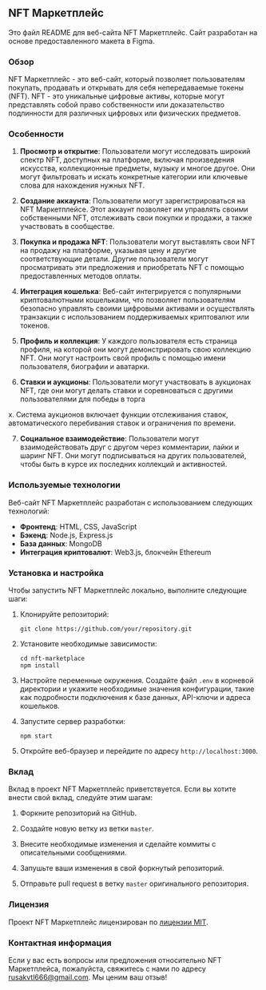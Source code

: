 ## NFT Маркетплейс

Это файл README для веб-сайта NFT Маркетплейс. Сайт разработан на основе предоставленного макета в Figma.

### Обзор

NFT Маркетплейс - это веб-сайт, который позволяет пользователям покупать, продавать и открывать для себя непередаваемые токены (NFT). NFT - это уникальные цифровые активы, которые могут представлять собой право собственности или доказательство подлинности для различных цифровых или физических предметов.

### Особенности

1. **Просмотр и открытие**: Пользователи могут исследовать широкий спектр NFT, доступных на платформе, включая произведения искусства, коллекционные предметы, музыку и многое другое. Они могут фильтровать и искать конкретные категории или ключевые слова для нахождения нужных NFT.

2. **Создание аккаунта**: Пользователи могут зарегистрироваться на NFT Маркетплейсе. Этот аккаунт позволяет им управлять своими собственными NFT, отслеживать свои покупки и продажи, а также участвовать в сообществе.

3. **Покупка и продажа NFT**: Пользователи могут выставлять свои NFT на продажу на платформе, указывая цену и другие соответствующие детали. Другие пользователи могут просматривать эти предложения и приобретать NFT с помощью предоставленных методов оплаты.

4. **Интеграция кошелька**: Веб-сайт интегрируется с популярными криптовалютными кошельками, что позволяет пользователям безопасно управлять своими цифровыми активами и осуществлять транзакции с использованием поддерживаемых криптовалют или токенов.

5. **Профиль и коллекция**: У каждого пользователя есть страница профиля, на которой они могут демонстрировать свою коллекцию NFT. Они могут настроить свой профиль с помощью имени пользователя, биографии и аватарки.

6. **Ставки и аукционы**: Пользователи могут участвовать в аукционах NFT, где они могут делать ставки и соревноваться с другими пользователями для победы в торга

х. Система аукционов включает функции отслеживания ставок, автоматического перебивания ставок и ограничения по времени.

7. **Социальное взаимодействие**: Пользователи могут взаимодействовать друг с другом через комментарии, лайки и шаринг NFT. Они могут подписываться на других пользователей, чтобы быть в курсе их последних коллекций и активностей.

### Используемые технологии

Веб-сайт NFT Маркетплейс разработан с использованием следующих технологий:

- **Фронтенд**: HTML, CSS, JavaScript
- **Бэкенд**: Node.js, Express.js
- **База данных**: MongoDB
- **Интеграция криптовалют**: Web3.js, блокчейн Ethereum

### Установка и настройка

Чтобы запустить NFT Маркетплейс локально, выполните следующие шаги:

1. Клонируйте репозиторий:

   ```
   git clone https://github.com/your/repository.git
   ```

2. Установите необходимые зависимости:

   ```
   cd nft-marketplace
   npm install
   ```

3. Настройте переменные окружения. Создайте файл `.env` в корневой директории и укажите необходимые значения конфигурации, такие как подробности подключения к базе данных, API-ключи и адреса кошельков.

4. Запустите сервер разработки:

   ```
   npm start
   ```

5. Откройте веб-браузер и перейдите по адресу `http://localhost:3000`.

### Вклад

Вклад в проект NFT Маркетплейс приветствуется. Если вы хотите внести свой вклад, следуйте этим шагам:

1. Форкните репозиторий на GitHub.

2. Создайте новую ветку из ветки `master`.

3. Внесите необходимые изменения и сделайте коммиты с описательными сообщениями.

4. Запушьте ваши изменения в свой форкнутый репозиторий.

5. Отправьте pull request в ветку `master` оригинального репозитория.

### Лицензия

Проект NFT Маркетплейс лицензирован по [лицензии MIT](LICENSE.md).

### Контактная информация

Если у вас есть вопросы или предложения относительно NFT Маркетплейса, пожалуйста, свяжитесь с нами по адресу rusakvtl666@gmail.com. Мы ценим ваш отзыв!